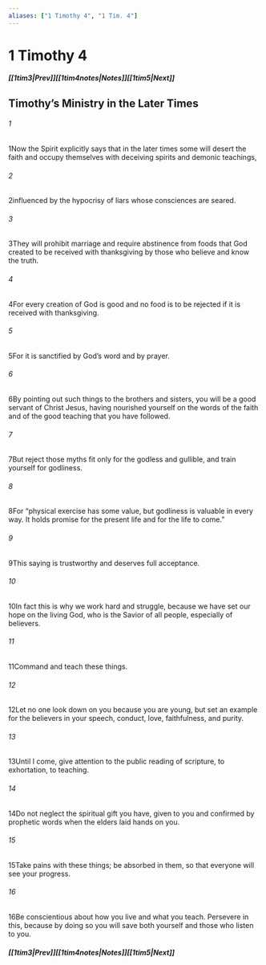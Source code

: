 ```yaml
---
aliases: ["1 Timothy 4", "1 Tim. 4"]
---
```

# 1 Timothy 4
##### <span class=arrow-left></span>[[1tim3|Prev]]<span class=navigation-separator></span>[[1tim4notes|Notes]]<span class=navigation-separator></span>[[1tim5|Next]]<span class=arrow-right></span>
## Timothy’s Ministry in the Later Times
###### 1
<span class=verse-first>1</span>Now the Spirit explicitly says that in the later times some will desert the faith and occupy themselves with deceiving spirits and demonic teachings,
###### 2
<span class=verse-body>2</span>influenced by the hypocrisy of liars whose consciences are seared.
###### 3
<span class=verse-body>3</span>They will prohibit marriage and require abstinence from foods that God created to be received with thanksgiving by those who believe and know the truth.
###### 4
<span class=verse-body>4</span>For every creation of God is good and no food is to be rejected if it is received with thanksgiving.
###### 5
<span class=verse-body>5</span>For it is sanctified by God’s word and by prayer.
<div class=paragraph-break></div>

###### 6
<span class=verse-first>6</span>By pointing out such things to the brothers and sisters, you will be a good servant of Christ Jesus, having nourished yourself on the words of the faith and of the good teaching that you have followed.
###### 7
<span class=verse-body>7</span>But reject those myths fit only for the godless and gullible, and train yourself for godliness.
###### 8
<span class=verse-body>8</span>For “physical exercise has some value, but godliness is valuable in every way. It holds promise for the present life and for the life to come.”
###### 9
<span class=verse-body>9</span>This saying is trustworthy and deserves full acceptance.
###### 10
<span class=verse-body>10</span>In fact this is why we work hard and struggle, because we have set our hope on the living God, who is the Savior of all people, especially of believers.
<div class=paragraph-break></div>

###### 11
<span class=verse-first>11</span>Command and teach these things.
###### 12
<span class=verse-body>12</span>Let no one look down on you because you are young, but set an example for the believers in your speech, conduct, love, faithfulness, and purity.
###### 13
<span class=verse-body>13</span>Until I come, give attention to the public reading of scripture, to exhortation, to teaching.
###### 14
<span class=verse-body>14</span>Do not neglect the spiritual gift you have, given to you and confirmed by prophetic words when the elders laid hands on you.
###### 15
<span class=verse-body>15</span>Take pains with these things; be absorbed in them, so that everyone will see your progress.
###### 16
<span class=verse-body>16</span>Be conscientious about how you live and what you teach. Persevere in this, because by doing so you will save both yourself and those who listen to you.
##### <span class=arrow-left></span>[[1tim3|Prev]]<span class=navigation-separator></span>[[1tim4notes|Notes]]<span class=navigation-separator></span>[[1tim5|Next]]<span class=arrow-right></span>
